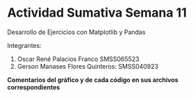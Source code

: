 # Actividad Sumativa Semana 11
Desarrollo de Ejercicios con Matplotlib y Pandas

Integrantes: 
1. Oscar René Palacios Franco SMSS065523
2. Gerson Manases Flores Quinteros: SMSS040923

**Comentarios del gráfico y de cada código en sus archivos correspondientes**
